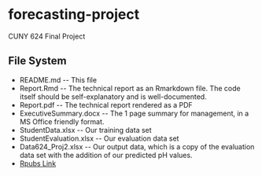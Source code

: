 # forecasting-project
CUNY 624 Final Project


## File System

* README.md -- This file
* Report.Rmd -- The technical report as an Rmarkdown file. The code itself should be self-explanatory and is well-documented.
* Report.pdf -- The technical report rendered as a PDF
* ExecutiveSummary.docx -- The 1 page summary for management, in a MS Office friendly format.
* StudentData.xlsx -- Our training data set
* StudentEvaluation.xlsx -- Our evaluation data set
* Data624_Proj2.xlsx -- Our output data, which is a copy of the evaluation data set with the addition of our predicted pH values. 
* [Rpubs Link](http://rpubs.com/vikas/495643)

